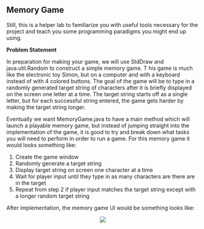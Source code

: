 ## Memory Game
Still, this is a helper lab to familiarize you with useful tools necessary for the project and teach you some programming 
paradigms you might end up using.

<b>Problem Statement</b>

In preparation for making your game, we will use StdDraw and java.util.Random to construct a simple memory game. T
his game is much like the electronic toy Simon, but on a computer and with a keyboard instead of with 4 colored buttons.
The goal of the game will be to type in a randomly generated target string of characters after it is briefly displayed on 
the screen one letter at a time. The target string starts off as a single letter, but for each successful string entered, 
the game gets harder by making the target string longer.

Eventually we want MemoryGame.java to have a main method which will launch a playable memory game, but instead of jumping 
straight into the implementation of the game, it is good to try and break down what tasks you will need to perform in order to run a game.
For this memory game it would looks something like:
1. Create the game window
2. Randomly generate a target string
3. Display target string on screen one character at a time
4. Wait for player input until they type in as many characters are there are in the target
5. Repeat from step 2 if player input matches the target string except with a longer random target string

After implementation, the memory game UI would be something looks like:
<p align="center">
<img src="https://sp19.datastructur.es/materials/lab/lab13/image.png">
</p>

